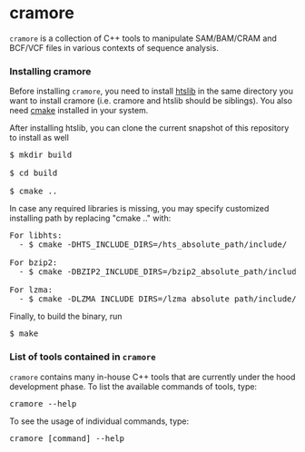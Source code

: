 # cramore

`cramore` is a collection of C++ tools to manipulate SAM/BAM/CRAM and
BCF/VCF files in various contexts of sequence analysis.

### Installing cramore

Before installing `cramore`, you need to install
[htslib](https://github.com/samtools/htslib) in the same directory you
want to install cramore (i.e. cramore and htslib should be
siblings). You also need [cmake](https://cmake.org/) installed in your system.

After installing htslib, you can clone the current snapshot of this repository to install as well

<pre>
$ mkdir build

$ cd build

$ cmake ..
</pre>

In case any required libraries is missing, you may specify customized installing path by replacing "cmake .." with:

<pre>
For libhts:
  - $ cmake -DHTS_INCLUDE_DIRS=/hts_absolute_path/include/  -DHTS_LIBRARIES=/hts_absolute_path/lib/libhts.a ..

For bzip2:
  - $ cmake -DBZIP2_INCLUDE_DIRS=/bzip2_absolute_path/include/ -DBZIP2_LIBRARIES=/bzip2_absolute_path/lib/libbz2.a ..

For lzma:
  - $ cmake -DLZMA_INCLUDE_DIRS=/lzma_absolute_path/include/ -DLZMA_LIBRARIES=/lzma_absolute_path/lib/liblzma.a ..
</pre>

Finally, to build the binary, run

<pre>
$ make
</pre>

### List of tools contained in `cramore`

`cramore` contains many in-house C++ tools that are currently under
the hood development phase. To list the available commands of tools, type:

<pre>
cramore --help
</pre>

To see the usage of individual commands, type:

<pre>
cramore [command] --help
</pre>
